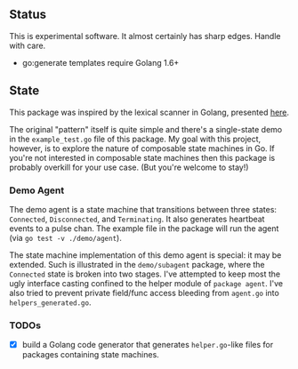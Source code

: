 ## Status

This is experimental software.
It almost certainly has sharp edges.
Handle with care.

* go:generate templates require Golang 1.6+

## State

This package was inspired by the lexical scanner in Golang, presented [here](https://www.youtube.com/watch?v=HxaD_trXwRE).

The original "pattern" itself is quite simple and there's a single-state demo in the `example_test.go` file of this package.
My goal with this project, however, is to explore the nature of composable state machines in Go.
If you're not interested in composable state machines then this package is probably overkill for your use case.
(But you're welcome to stay!)

### Demo Agent

The demo agent is a state machine that transitions between three states: `Connected`, `Disconnected`, and `Terminating`.
It also generates heartbeat events to a pulse chan.
The example file in the package will run the agent (via `go test -v ./demo/agent`).

The state machine implementation of this demo agent is special: it may be extended.
Such is illustrated in the `demo/subagent` package, where the `Connected` state is broken into two stages.
I've attempted to keep most the ugly interface casting confined to the helper module of `package agent`.
I've also tried to prevent private field/func access bleeding from `agent.go` into `helpers_generated.go`.

### TODOs

- [x] build a Golang code generator that generates `helper.go`-like files for packages containing state machines.
